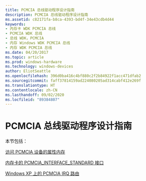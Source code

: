 ```yaml
---
title: PCMCIA 总线驱动程序设计指南
description: PCMCIA 总线驱动程序设计指南
ms.assetid: c82171fa-b8ca-4393-bd4f-34e43cdb4d44
keywords:
- 内存卡 WDK PCMCIA 总线
- PCMCIA WDK 总线
- 总线 WDK，PCMCIA
- 内存 Windows WDK PCMCIA 总线
- 内存 WDK PCMCIA 总线
ms.date: 04/20/2017
ms.topic: article
ms.prod: windows-hardware
ms.technology: windows-devices
author: EliotSeattle
ms.openlocfilehash: 396d0ba416c4bf880c2f2b84922f1acc471dfab2
ms.sourcegitcommit: faff37814159ad224080205ad314cabf412e269f
ms.translationtype: HT
ms.contentlocale: zh-CN
ms.lasthandoff: 09/02/2020
ms.locfileid: "89384807"
---
```

# <a name="pcmcia-bus-driver-design-guide"></a>PCMCIA 总线驱动程序设计指南

本节包括：

[访问 PCMCIA 设备的属性内存](./access-attribute-memory-of-a-pcmcia-device.md)

[内存卡的 PCMCIA\_INTERFACE\_STANDARD 接口](./pcmcia-interface-standard-interface-for-memory-cards.md)

[Windows XP 上的 PCMCIA IRQ 路由](./pcmcia-irq-routing-on-windows-xp.md)